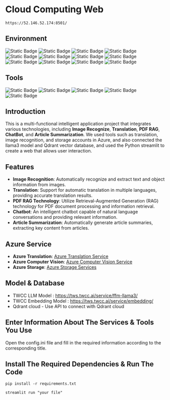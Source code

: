 # Cloud Computing Web
<pre><code>https://52.146.52.174:8501/</code></pre>

## Environment
![Static Badge](https://img.shields.io/badge/1.8.2-FFDC35?style=plastic&label=Poetry&labelColor=black)
![Static Badge](https://img.shields.io/badge/3.11.7-0E76B6?style=plastic&label=Python&labelColor=black)
![Static Badge](https://img.shields.io/badge/0.2.1-007500?style=plastic&label=langchain&labelColor=black)
![Static Badge](https://img.shields.io/badge/0.2.1-FFBD9D?style=plastic&label=langchain-community&labelColor=black)
![Static Badge](https://img.shields.io/badge/4.2.0-5CADAD?style=plastic&label=pypdf&labelColor=black)
![Static Badge](https://img.shields.io/badge/1.9.1-B1BFE7?style=plastic&label=qdrant-client&labelColor=black)
![Static Badge](https://img.shields.io/badge/1.34.0-FF4B4B?style=plastic&label=streamlit&labelColor=black)
![Static Badge](https://img.shields.io/badge/0.3.12-00DB00?style=plastic&label=streamlit-option-menu&labelColor=black)
![Static Badge](https://img.shields.io/badge/0.4.2-8600FF?style=plastic&label=streamlit-extras&labelColor=black)
![Static Badge](https://img.shields.io/badge/1.0.0.b1-FF0080?style=plastic&label=azure-ai-translation-text&labelColor=black)
![Static Badge](https://img.shields.io/badge/0.9.0-FF8000?style=plastic&label=azure-cognitiveservices-vision-computervision&labelColor=black)
![Static Badge](https://img.shields.io/badge/12.20.0-9393FF?style=plastic&label=azure-storage-blob&labelColor=black)

## Tools
![Static Badge](https://img.shields.io/badge/Azure-0062AD?style=for-the-badge&logo=microsoftazure&labelColor=black)
![Static Badge](https://img.shields.io/badge/Docker-2496ED?style=for-the-badge&logo=docker&labelColor=black)
![Static Badge](https://img.shields.io/badge/Llama3-0467DF?style=for-the-badge&logo=meta&labelColor=black)
![Static Badge](https://img.shields.io/badge/Embedding-7B7B7B?style=for-the-badge&logo=vectorworks&labelColor=black)
![Static Badge](https://img.shields.io/badge/Qdrant-4F46DC?style=for-the-badge&logo=qase&labelColor=black)

## Introduction
This is a multi-functional intelligent application project that integrates various technologies, including **Image Recognize**, **Translation**, **PDF RAG**, **ChatBot**, and **Article Summarization**. We used tools such as translation, image recognition, and storage accounts in Azure, and also connected the llama3 model and Qdrant vector database, and used the Python streamlit to create a web that allows user interaction.

## Features
- **Image Recognition**: Automatically recognize and extract text and object information from images.
- **Translation**: Support for automatic translation in multiple languages, providing accurate translation results.
- **PDF RAG Technology**: Utilize Retrieval-Augmented Generation (RAG) technology for PDF document processing and information retrieval.
- **Chatbot**: An intelligent chatbot capable of natural language conversations and providing relevant information.
- **Article Summarization**: Automatically generate article summaries, extracting key content from articles.

## Azure Service
- **Azure Translation**: [Azure Translation Service](https://azure.microsoft.com/en-us/services/cognitive-services/translator/)
- **Azure Computer Vision**: [Azure Computer Vision Service](https://azure.microsoft.com/en-us/services/cognitive-services/computer-vision/)
- **Azure Storage**: [Azure Storage Services](https://azure.microsoft.com/en-us/services/storage/)

## Model & Database
- TWCC LLM Model : https://tws.twcc.ai/service/ffm-llama3/
- TWCC Embedding Model : https://tws.twcc.ai/service/embedding/
- Qdrant cloud - Use API to connect with Qdrant cloud

## Enter Information About The Services & Tools You Use
Open the config.ini file and fill in the required information according to the corresponding title.

## Install The Required Dependencies & Run The Code
<pre><code>pip install -r requirements.txt</code></pre>
<pre><code>streamlit run "your file"</code></pre>
